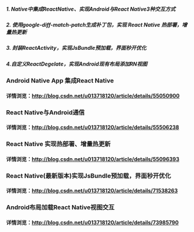 
##### 1. Native中集成ReactNative、实现Android与React Native3种交互方式
##### 2. 使用google-diff-match-patch生成补丁包，实现 React Native 热部署，增量热更新
##### 3. 封装ReactActivity，实现JsBundle预加载，界面秒开优化
##### 4.自定义ReactDegelate，实现Android现有布局添加RN视图

### Android Native App 集成React Native
#### 详情浏览：http://blog.csdn.net/u013718120/article/details/55050900
### React Native与Android通信 
#### 详情浏览：http://blog.csdn.net/u013718120/article/details/55506238
### React Native 实现热部署、增量热更新 
#### 详情浏览：http://blog.csdn.net/u013718120/article/details/55096393
### React Native(最新版本)实现JsBundle预加载，界面秒开优化 
#### 详情浏览：http://blog.csdn.net/u013718120/article/details/71538263
### Android布局加载React Native视图交互
#### 详情浏览：http://blog.csdn.net/u013718120/article/details/73985790

